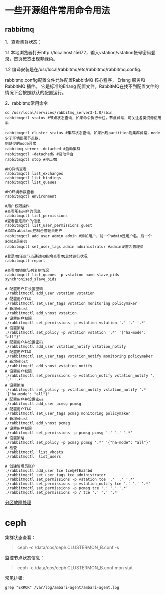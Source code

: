 # 一些开源组件常用命令用法
## rabbitmq

1、查看集群状态：

1.1 本地浏览器打开http://localhost:15672，输入vstation/vstation帐号密码登录，首页概览出现非绿色。

1.2 编译安装是在/usr/local/rabbitmq/etc/rabbitmq/rabbitmq.config.

rabbitmq.config配置文件允许配置RabbitMQ 核心程序， Erlang 服务和RabbitMQ 插件。
它是标准的Erlang 配置文件。RabbitMQ在找不到配置文件的情况下会按照默认的配置运行。

2、rabbitmq常用命令
```
cd /usr/local/services/rabbitmq_server3-1.0/sbin 
rabbitmqctl status #节点状态查询，如果命令执行卡住，节点异常，可关注各类资源使用率

rabbitmqctl cluster_status #集群状态查询，如果出现partition则集群异常，node少于环境部署节点数，
则缺少的node异常
rabbitmq-server –detached #启动集群
rabbitmqctl -detached& #启动单台
rabbitmqctl stop #停止MQ

#MQ详情查看
rabbitmqctl list_exchanges
rabbitmqctl list_bindings
rabbitmqctl list_queues

#MQ环境参数查看
rabbitmqctl environment

#用户权限操作
#查看所有用户的信息
rabbitmqctl list_permissions
#查看指定用户的信息
rabbitmqctl list_user_permissions guest
#添加rabbitmq控制台管理员用户
rabbitmqctl add_user admin admin #添加用户，前一个admin是用户名，后一个admin是密码
rabbitmqctl set_user_tags admin administrator #admin设置为管理员

#登录MQ任意节点通过MQ指令查看MQ总体运行状况
rabbitmqctl report

#查看MQ镜像队列复制情况
rabbitmqctl list_queues -p vstation name slave_pids synchronised_slave_pids
```

```
# 配置用户并设置密码
./rabbitmqctl add_user vstation vstation
# 配置用户TAG
./rabbitmqctl set_user_tags vstation monitoring policymaker
# 新增vhost
./rabbitmqctl add_vhost vstation
# 设置用户权限
./rabbitmqctl set_permissions -p vstation vstation '.' '.' '.*'
# 设置策略
./rabbitmqctl set_policy -p vstation vstation '.*' '{"ha-mode": "all"}'
# 配置用户并设置密码
./rabbitmqctl add_user vstation_notify vstation_notify
# 配置用户TAG
./rabbitmqctl set_user_tags vstation_notify monitoring policymaker
# 新增vhost
./rabbitmqctl add_vhost vstation_notify
# 设置用户权限
./rabbitmqctl set_permissions -p vstation_notify vstation_notify '.' '.' '.*'
# 设置策略
./rabbitmqctl set_policy -p vstation_notify vstation_notify '.*' '{"ha-mode": "all"}'
# 配置用户并设置密码
./rabbitmqctl add_user pcmsg pcmsg
# 配置用户TAG
./rabbitmqctl set_user_tags pcmsg monitoring policymaker
# 新增vhost
./rabbitmqctl add_vhost pcmsg
# 设置用户权限
./rabbitmqctl set_permissions -p pcmsg pcmsg '.' '.' '.*'
# 设置策略
./rabbitmqctl set_policy -p pcmsg pcmsg '.*' '{"ha-mode": "all"}'
# 检查
./rabbitmqctl  list_vhosts
./rabbitmqctl  list_users

# 创建管理员账户
./rabbitmqctl add_user tce tce@#fEa34bd
./rabbitmqctl set_user_tags tce administrator
./rabbitmqctl set_permissions -p vstation tce '.' '.' '.*'
./rabbitmqctl set_permissions -p vstation_notify tce '.' '.' '.*'
./rabbitmqctl set_permissions -p pcmsg tce '.' '.' '.*'
./rabbitmqctl set_permissions -p / tce '.' '.' '.*'
```

[分区故障处理](https://github.com/nicoleShuaihui/web/issues/9#issue-1027120961)

# ceph 
集群状态查看：

> ceph -c /data/cos/ceph.CLUSTERMON_B.conf -s

监控节点状态信息：
> ceph -c /data/cos/ceph.CLUSTERMON_B.conf mon stat

常见排错:
```
grep "ERROR" /var/log/ambari-agent/ambari-agent.log
```
